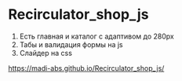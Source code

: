 # Recirculator_shop_js
1. Есть главная и каталог с адаптивом до 280px
2. Табы и валидация формы на js
3. Слайдер на css

https://madi-abs.github.io/Recirculator_shop_js/
